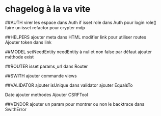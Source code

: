 # chagelog à la va vite
##AUTH
virer les espace dans Auth
if isset role dans Auth pour login
role() faire un isset
refactor pour crypter mdp

##HELPERS
ajouter meta dans HTML
modifier link pour utiliser routes
Ajouter token dans link

##MODEL
setNeedEntity
needEntity à nul et non false par défaut
ajouter méthode exist

##ROUTER
isset params_url dans Router

##SWITH
ajouter commande views

##VALIDATOR
ajouter isUnique dans validator
ajouter EqualsTo

Date ajouter methodes
Ajouter CSRFTool

##VENDOR
ajouter un param pour montrer ou non le backtrace dans SwithError